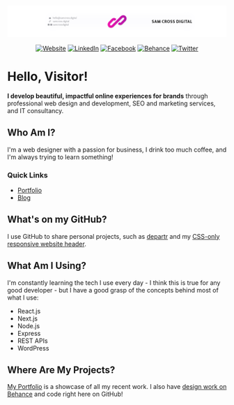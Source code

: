 <img src="https://github.com/sam-cross/sam-cross/blob/master/HeaderImg.png?raw=true" alt="Sam Cross Digital header" />

<p align="center">
  <a href="https://samcross.digital"><img alt="Website" src="https://img.shields.io/badge/🌐-Sam%20Cross%20Digital-magenta" /></a>
  <a href="https://linkedin.com/in/samcrossdigital"><img alt="LinkedIn" src="https://img.shields.io/badge/🤝-LinkedIn-blue" /></a>
  <a href="https://facebook.com/samcrossdigital"><img alt="Facebook" src="https://img.shields.io/badge/💬-Facebook-blue" /></a>
  <a href="https://be.net/samcross"><img alt="Behance" src="https://img.shields.io/badge/✏-Behance-black" /></a>
  <a href="https://twitter.com/samisoffIine"><img alt="Twitter" src="https://img.shields.io/badge/🐥-Twitter-lightblue" /></a>
</p>

# Hello, Visitor!

**I develop beautiful, impactful online experiences for brands** through professional web design and development, SEO and marketing services, and IT consultancy.

## Who Am I?

I'm a web designer with a passion for business, I drink too much coffee, and I'm always trying to learn something!

### Quick Links

* [Portfolio](https://samcross.digital/portfolio)
* [Blog](https://samcross.digital/blog)

## What's on my GitHub?

I use GitHub to share personal projects, such as [departr](https://github.com/sam-cross/departr) and my [CSS-only responsive website header](https://github.com/sam-cross/css-only-responsive-header).

## What Am I Using?

I'm constantly learning the tech I use every day - I think this is true for any good developer - but I have a good grasp of the concepts behind most of what I use:

-   React.js
-   Next.js
-   Node.js
-   Express
-   REST APIs
-   WordPress

## Where Are My Projects?

[My Portfolio](https://samcross.digital/portfolio) is a showcase of all my recent work. I also have [design work on Behance](https://be.net/samcross) and code right here on GitHub!
